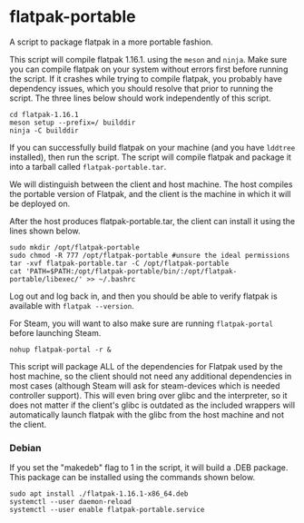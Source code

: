 # flatpak-portable
A script to package flatpak in a more portable fashion.

This script will compile flatpak 1.16.1. using the ```meson``` and ```ninja```. Make sure you can compile flatpak on your system without errors first before running the script. If it crashes while trying to compile flatpak, you probably have dependency issues, which you should resolve that prior to running the script. The three lines below should work independently of this script.

```
cd flatpak-1.16.1
meson setup --prefix=/ builddir
ninja -C builddir
```

If you can successfully build flatpak on your machine (and you have ```lddtree``` installed), then run the script. The script will compile flatpak and package it into a tarball called ```flatpak-portable.tar```.

We will distinguish between the client and host machine. The host compiles the portable version of Flatpak, and the client is the machine in which it will be deployed on.

After the host produces flatpak-portable.tar, the client can install it using the lines shown below.

```
sudo mkdir /opt/flatpak-portable
sudo chmod -R 777 /opt/flatpak-portable #unsure the ideal permissions
tar -xvf flatpak-portable.tar -C /opt/flatpak-portable
cat 'PATH=$PATH:/opt/flatpak-portable/bin/:/opt/flatpak-portable/libexec/' >> ~/.bashrc
```

Log out and log back in, and then you should be able to verify flatpak is available with ```flatpak --version```.

For Steam, you will want to also make sure are running ```flatpak-portal``` before launching Steam.

```
nohup flatpak-portal -r &
```

This script will package ALL of the dependencies for Flatpak used by the host machine, so the client should not need any additional dependencies in most cases (although Steam will ask for steam-devices which is needed controller support). This will even bring over glibc and the interpreter, so it does not matter if the client's glibc is outdated as the included wrappers will automatically launch flatpak with the glibc from the host machine and not the client.

### Debian

If you set the "makedeb" flag to 1 in the script, it will build a .DEB package. This package can be installed using the commands shown below.

```
sudo apt install ./flatpak-1.16.1-x86_64.deb
systemctl --user daemon-reload
systemctl --user enable flatpak-portable.service
```
